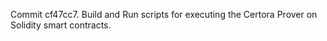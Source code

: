 Commit cf47cc7.                    Build and Run scripts for executing the Certora Prover on Solidity smart contracts.